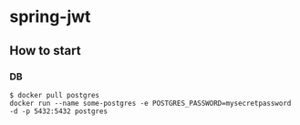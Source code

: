# spring-jwt

## How to start

### DB

```shell
$ docker pull postgres
docker run --name some-postgres -e POSTGRES_PASSWORD=mysecretpassword -d -p 5432:5432 postgres
```
